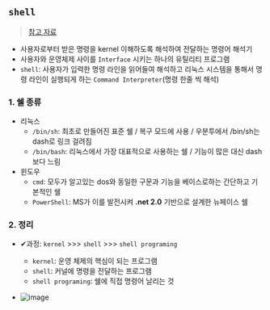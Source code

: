 ## `shell`
> [참고 자료](https://velog.io/@swhan9404/%EC%89%98-%EC%8A%A4%ED%81%AC%EB%A6%BD%ED%8A%B8-%EB%B0%B0%EC%B9%98%ED%8C%8C%EC%9D%BC-%EB%A7%8C%EB%93%A4%EA%B8%B0)
- 사용자로부터 받은 명령을 kernel 이해하도록 해석하여 전달하는 명령어 해석기
- 사용자와 운영체제 사이를 `Interface` 시키는 하나의 유틸리티 프로그램
- `shell`: 사용자가 입력한 명령 라인을 읽어들여 해석하고 리눅스 시스템을 통해서 명령 라인이 실행되게 하는 `Command Interpreter`(명령 한줄 씩 해석)

### 1. 쉘 종류
- 리눅스
  - `/bin/sh`: 최초로 만들어진 표준 쉘 / 복구 모드에 사용 / 우분투에서 /bin/sh는 dash로 링크 걸려짐
  - `/bin/bash`: 리눅스에서 가장 대표적으로 사용하는 쉘 / 기능이 많은 대신 dash보다 느림
- 윈도우
  - `cmd`: 모두가 알고있는 dos와 동일한 구문과 기능을 베이스로하는 간단하고 기본적인 쉘
  - `PowerShell`: MS가 이를 발전시켜 __.net 2.0__ 기반으로 설계한 뉴페이스 쉘

### 2. 정리
- ✔과정: `kernel` >>> `shell` >>> `shell programing`
  - `kernel`: 운영 체제의 핵심이 되는 프로그램
  - `shell`: 커널에 명령을 전달하는 프로그램
  - `shell programing`: 쉘에 직접 명령어 날리는 것

- ![image](https://user-images.githubusercontent.com/61215550/173987426-6b16e75f-f092-4e60-9fb0-f97db5d3eacc.png)
